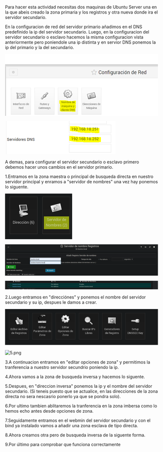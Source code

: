 Para hacer esta actividad necesitas dos maquinas de Ubuntu Server una en la que abeis creado la zona primaria y los registros 
y otra nueva donde ira el servidor secundario.

En la configuracion de red del servidor primario añadimos en el DNS predefinido la ip del servidor secundario. Luego, en la configuracion del servidor secundario o esclavo hacemos la misma configuracion vista anteriormente pero poniendole una ip distinta y en servior DNS ponemos la ip del primario y la del secundario.

![configuracionred.png](./imagenes/configuracionred.PNG)

![configuracion.png](./imagenes/configuracion.PNG)

A demas, para configurar el servidor secundario o esclavo primero debemos hacer unos cambios en el servidor primario.

1.Entramos en la zona maestra o principal de busqueda directa en nuestro servidor principal y enramos a "servidor de nombres"
una vez hay ponemos lo siguente.

![opciones.png](./imagenes/31.png)

![1.png](./imagenes/1.png)

![22.png](./imagenes/22.png)

2.Luego entramos en "direcciónes" y ponemos el nombre del servidor secundario y su ip,
despues le damos a crear.

![4.png](./imagenes/4.png)

![5.png](./imagenes/5.png)

3.A continuacion entramos en "editar opciones de zona" y permitimos la tranferencia
a nuestro servidor secundrio poniendo la ip.

4.Ahora vamos a la zona de busqueda inversa y hacemos lo siguente.

5.Despues, en "direccion inversa" ponemos la ip y el nombre del servidor secundario. (Si teneis puesto que se actualice, en las direcciones de la zona directa no sera nescasrio ponerlo ya que se pondra solo).

6.Por ultimo tambien ablitaremos la tranferencia en la zona imbersa como lo hemos echo antes desde opciones de zona.

7.Seguidamente entramos en el webmin del servidor secundario y con el bind ya instalado vamos a añadir una zona esclava de tipo directa.

8.Ahora creamos otra pero de busqueda inversa de la siguente forma.

9.Por último para comprobar que funciona correctamente
